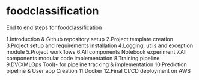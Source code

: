 # foodclassification

End to end steps for foodclassification

1.Introduction & Github repository setup
2.Project template creation
3.Project setup and requirements installation
4.Logging, utils and exception module
5.Project workflows
6.All components Notebook experiment
7.All components modular code implementation
8.Training pipeline
9.DVC(MLOps Tool)- for pipeline tracking & implementation
10.Prediction pipeline & User app Creation
11.Docker
12.Final CI/CD deployment on AWS
